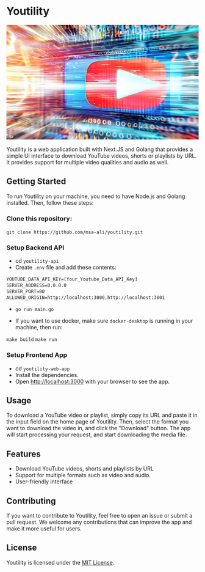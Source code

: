 # Youtility

<img src="preview.jpeg"  width="600" height="300">

Youtility is a web application built with Next.JS and Golang that provides a simple UI interface to download YouTube videos, shorts or playlists by URL. It provides support for multiple video qualities and audio as well.

## Getting Started

To run Youtility on your machine, you need to have Node.js and Golang installed. Then, follow these steps:

### Clone this repository:

`git clone https://github.com/msa-ali/youtility.git`

### Setup Backend API

- cd `youtility-api`
- Create `.env` file and add these contents:

```.env
YOUTUBE_DATA_API_KEY=[Your_Youtube_Data_API_Key]
SERVER_ADDRESS=0.0.0.0 
SERVER_PORT=80
ALLOWED_ORIGIN=http://localhost:3000,http://localhost:3001
```

- `go run main.go`

- If you want to use docker, make sure `docker-desktop` is running in your machine, then run:

`make build`
`make run`

### Setup Frontend App

- cd `youtility-web-app`
- Install the dependencies.
- Open <http://localhost:3000> with your browser to see the app.

## Usage

To download a YouTube video or playlist, simply copy its URL and paste it in the input field on the home page of Youtility. Then, select the format you want to download the video in, and click the "Download" button. The app will start processing your request, and start downloading the media file.

## Features

- Download YouTube videos, shorts and playlists by URL
- Support for multiple formats such as video and audio.
- User-friendly interface

## Contributing

If you want to contribute to Youtility, feel free to open an issue or submit a pull request. We welcome any contributions that can improve the app and make it more useful for users.

## License

Youtility is licensed under the [MIT License](https://opensource.org/license/mit/).
